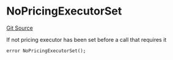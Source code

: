 # NoPricingExecutorSet
[Git Source](https://github.com/FloorDAO/floor-v2/blob/fce0c6edadd90eef36eb24d13cfb5b386eeb9d00/src/contracts/EpochManager.sol)

If not pricing executor has been set before a call that requires it


```solidity
error NoPricingExecutorSet();
```

